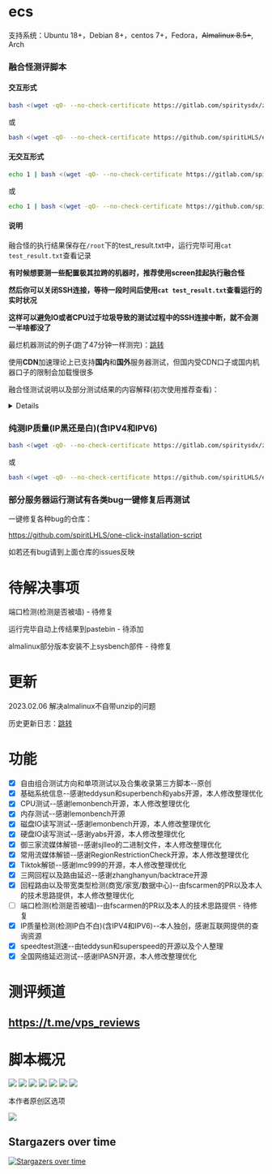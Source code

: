 # ecs

支持系统：Ubuntu 18+，Debian 8+，centos 7+，Fedora，~~Almalinux 8.5+~~, Arch

### 融合怪测评脚本

#### 交互形式

```bash
bash <(wget -qO- --no-check-certificate https://gitlab.com/spiritysdx/za/-/raw/main/ecs.sh)
```

或

```bash
bash <(wget -qO- --no-check-certificate https://github.com/spiritLHLS/ecs/raw/main/ecs.sh)
```

#### 无交互形式

```bash
echo 1 | bash <(wget -qO- --no-check-certificate https://gitlab.com/spiritysdx/za/-/raw/main/ecs.sh)
```

或

```bash
echo 1 | bash <(wget -qO- --no-check-certificate https://github.com/spiritLHLS/ecs/raw/main/ecs.sh)
```

#### 说明

融合怪的执行结果保存在```/root```下的test_result.txt中，运行完毕可用```cat test_result.txt```查看记录

**有时候想要测一些配置极其拉跨的机器时，推荐使用screen挂起执行融合怪**

**然后你可以关闭SSH连接，等待一段时间后使用```cat test_result.txt```查看运行的实时状况**

**这样可以避免IO或者CPU过于垃圾导致的测试过程中的SSH连接中断，就不会测一半啥都没了**

最烂机器测试的例子(跑了47分钟一样测完)：[跳转](https://github.com/spiritLHLS/ecs/blob/main/lowpage/README.md)

使用**CDN**加速理论上已支持**国内**和**国外**服务器测试，但国内受CDN口子或国内机器口子的限制会加载慢很多

融合怪测试说明以及部分测试结果的内容解释(初次使用推荐查看)：

<details>
除了已标注的原创内容，其余所有分区均为借鉴并进行优化修改后的版本，与原版本可能有部分不同

系统基础信息测试融合了三家还有我自己修补的部分检测(systl和virt)，应该是目前最全面的了

CPU测试使用sysbench测试得分，不是yabs的gb4或gb5，前者只是简单的计算质数测试速度快，后者geekbench是综合测试算加权得分，不是同一种东西，别互相比较了，没有任何用处

CPU测试单核得分在5000以上的可以算第一梯队，4000到5000分算第二梯队，每1000分算一档，自己看看自己在哪个档位吧

AMD 5950x单核满血性能得分5700左右，intel普通的CPU在1000~800左右，低于600的单核CPU可以算是超开的厉害的了

IO测试收录了两种，来源于lemonbench的dd磁盘测试和yabs的fio磁盘测试，综合来看会比较好，前者可能误差偏大，后者真实一点

流媒体测试收录了两种，一个是go编译的二进制文件和一个shell脚本版本，二者作者有独到之处，互相对比看即可

tiktok测试有superbench和lmc999两种版本，哪个失效了随时可能更新为其中一种版本，以最新的脚本为准

回程路由测试选用的GO编译的二进制版本和朋友pr的版本，本人只做了优化适配多个IP列表

IP质量检测纯个人原创，使用python编写，如有bug或者更多数据库来源可在issues中提出，目前ping0数据库全显示的是IDC的IP，不是很准，日常看IP2Location数据库的IP类型即可

融合怪的IP质量检测是简化过的，没有查询Cloudflare的威胁得分，个人原创区的IP质量检测才是完整版(或者仓库说明中列出的那个IP质量检测的命令也是完整版)

三网测速融合了两家的脚本，我自己也更新了节点ID列表，尽量做到三网以及国外有代表性的节点有测试

其他第三方脚本我归纳到了第三方脚本区，里面有同类型脚本不同作者的各种脚本，如果融合怪不能使你满意或者有错误，可以看看那部分

原创脚本区是个人原创的部分，有事没事也可以看看，可能会更新某些偏门或者独到的脚本

VPS测试，VPS测速，VPS综合性能测试，VPS回程线路测试，VPS流媒体测试等所有测试融合的脚本，仅此一家。

</details>

### 纯测IP质量(IP黑还是白)(含IPV4和IPV6)

```bash
bash <(wget -qO- --no-check-certificate https://gitlab.com/spiritysdx/za/-/raw/main/qzcheck.sh)
```

或

```bash
bash <(wget -qO- --no-check-certificate https://github.com/spiritLHLS/ecs/raw/main/qzcheck.sh)
```

### 部分服务器运行测试有各类bug一键修复后再测试

一键修复各种bug的仓库：

https://github.com/spiritLHLS/one-click-installation-script

如若还有bug请到上面仓库的issues反映

# 待解决事项

端口检测(检测是否被墙) - 待修复

运行完毕自动上传结果到pastebin - 待添加

almalinux部分版本安装不上sysbench部件 - 待修复

# 更新

2023.02.06 解决almalinux不自带unzip的问题

历史更新日志：[跳转](https://github.com/spiritLHLS/ecs/blob/main/CHANGELOG.md)

# 功能

- [x] 自由组合测试方向和单项测试以及合集收录第三方脚本--原创
- [x] 基础系统信息--感谢teddysun和superbench和yabs开源，本人修改整理优化
- [x] CPU测试--感谢lemonbench开源，本人修改整理优化
- [x] 内存测试--感谢lemonbench开源
- [x] 磁盘IO读写测试--感谢lemonbench开源，本人修改整理优化
- [x] 硬盘IO读写测试--感谢yabs开源，本人修改整理优化
- [x] 御三家流媒体解锁--感谢sjlleo的二进制文件，本人修改整理优化
- [x] 常用流媒体解锁--感谢RegionRestrictionCheck开源，本人修改整理优化
- [x] Tiktok解锁--感谢lmc999的开源，本人修改整理优化
- [x] 三网回程以及路由延迟--感谢zhanghanyun/backtrace开源
- [x] 回程路由以及带宽类型检测(商宽/家宽/数据中心)--由fscarmen的PR以及本人的技术思路提供，本人修改整理优化
- [ ] 端口检测(检测是否被墙)--由fscarmen的PR以及本人的技术思路提供 - 待修复
- [x] IP质量检测(检测IP白不白)(含IPV4和IPV6)--本人独创，感谢互联网提供的查询资源
- [x] speedtest测速--由teddysun和superspeed的开源以及个人整理
- [x] 全国网络延迟测试--感谢IPASN开源，本人修改整理优化

# 测评频道

## https://t.me/vps_reviews

# 脚本概况

![](https://github.com/spiritLHLS/ecs/raw/main/page/1.png)
![](https://github.com/spiritLHLS/ecs/raw/main/page/2.png)
![](https://github.com/spiritLHLS/ecs/raw/main/page/3.png)
![](https://github.com/spiritLHLS/ecs/raw/main/page/4.png)
![](https://github.com/spiritLHLS/ecs/raw/main/page/5.png)
![](https://github.com/spiritLHLS/ecs/raw/main/page/6.png)
![](https://github.com/spiritLHLS/ecs/raw/main/page/7.png)

本作者原创区选项

![](https://github.com/spiritLHLS/ecs/raw/main/page/yuanchuang.png)

## Stargazers over time

[![Stargazers over time](https://starchart.cc/spiritLHLS/ecs.svg)](https://starchart.cc/spiritLHLS/ecs)
